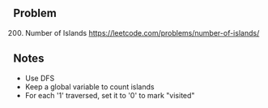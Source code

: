 ## Problem 
200. Number of Islands
https://leetcode.com/problems/number-of-islands/

## Notes
- Use DFS
- Keep a global variable to count islands
- For each '1' traversed, set it to '0' to mark "visited"